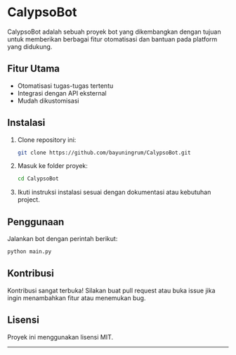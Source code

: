 # CalypsoBot

CalypsoBot adalah sebuah proyek bot yang dikembangkan dengan tujuan untuk memberikan berbagai fitur otomatisasi dan bantuan pada platform yang didukung.

## Fitur Utama

- Otomatisasi tugas-tugas tertentu
- Integrasi dengan API eksternal
- Mudah dikustomisasi

## Instalasi

1. Clone repository ini:
    ```bash
    git clone https://github.com/bayuningrum/CalypsoBot.git
    ```
2. Masuk ke folder proyek:
    ```bash
    cd CalypsoBot
    ```
3. Ikuti instruksi instalasi sesuai dengan dokumentasi atau kebutuhan project.

## Penggunaan

Jalankan bot dengan perintah berikut:
```bash
python main.py
```

## Kontribusi

Kontribusi sangat terbuka! Silakan buat pull request atau buka issue jika ingin menambahkan fitur atau menemukan bug.

## Lisensi

Proyek ini menggunakan lisensi MIT.

---

